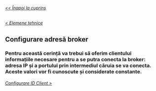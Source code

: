 ###### [<< Înapoi la cuprins](../Cuprins.md)
###### [< Elemene tehnice](02.%20Elemente%20tehnice.md)
## Configurare adresă broker
### Pentru această cerință va trebui să oferim clientului informațiile necesare pentru a se putra conecta la broker: adresa IP și a portului prin intermediul căruia se va conecta. Aceste valori vor fi cunoscute și considerate constante.
###### [Configurare ID Client >](04.%20Configurare%20ID%20Client.md)